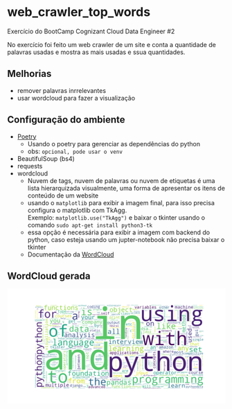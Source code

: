 # web_crawler_top_words
Exercício do BootCamp Cognizant Cloud Data Engineer #2

No exercício foi feito um web crawler de um site e conta a quantidade de palavras usadas e mostra as mais usadas e ssua quantidades.
## Melhorias
- remover palavras inrrelevantes
- usar wordcloud para fazer a visualização

## Configuração do ambiente

- [Poetry](docs/poetry.md) 
    - Usando o poetry para gerenciar as dependências do python 
    - obs: `opcional, pode usar o venv`
- BeautifulSoup (bs4)
- requests
- wordcloud 
    - Nuvem de tags, nuvem de palavras ou nuvem de etiquetas é uma lista hierarquizada visualmente, uma forma de apresentar os itens de conteúdo de um website
    - usando o `matplotlib` para exibir a imagem final, para isso precisa configura o matplotlib com TkAgg.<br>
        Exemplo: `matplotlib.use("TkAgg")` e baixar o tkinter usando o comando `sudo apt-get install python3-tk`
    - essa opção é necessária para exibir a imagem com backend do python, caso esteja usando um jupter-notebook não precisa baixar o tkinter
    - Documentação da [WordCloud](https://amueller.github.io/word_cloud/auto_examples/single_word.html)

## WordCloud gerada

![images/wordcloud.png)](images/wordcloud.png)
